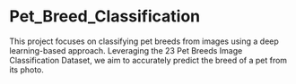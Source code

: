 # Pet_Breed_Classification
This project focuses on classifying pet breeds from images using a deep learning-based approach. Leveraging the 23 Pet Breeds Image Classification Dataset, we aim to accurately predict the breed of a pet from its photo.
